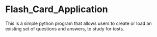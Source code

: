# Flash_Card_Application
This is a simple python program that allows users to create or load an existing set of questions and answers, to study for tests. 

